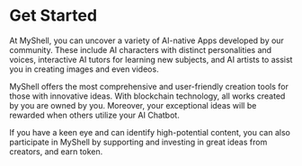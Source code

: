 # Get Started

At MyShell, you can uncover a variety of AI-native Apps developed by our community. These include AI characters with distinct personalities and voices, interactive AI tutors for learning new subjects, and AI artists to assist you in creating images and even videos.

MyShell offers the most comprehensive and user-friendly creation tools for those with innovative ideas. With blockchain technology, all works created by you are owned by you. Moreover, your exceptional ideas will be rewarded when others utilize your AI Chatbot.

If you have a keen eye and can identify high-potential content, you can also participate in MyShell by supporting and investing in great ideas from creators, and earn token.